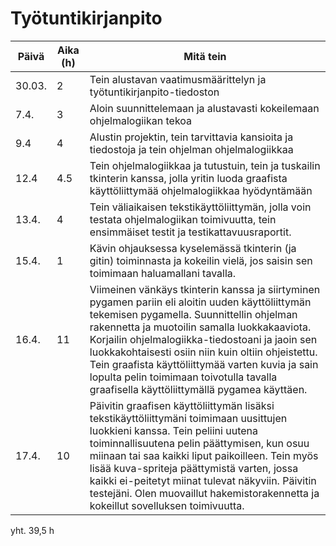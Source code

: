 # Työtuntikirjanpito

Päivä | Aika (h) | Mitä tein
------|----------|----------
30.03.| 2     | Tein alustavan vaatimusmäärittelyn ja työtuntikirjanpito-tiedoston
7.4.| 3 | Aloin suunnittelemaan ja alustavasti kokeilemaan ohjelmalogiikan tekoa
9.4| 4 | Alustin projektin, tein tarvittavia kansioita ja tiedostoja ja tein ohjelman ohjelmalogiikkaa
12.4|4.5| Tein ohjelmalogiikkaa ja tutustuin, tein ja tuskailin tkinterin kanssa, jolla yritin luoda graafista käyttöliittymää ohjelmalogiikkaa hyödyntämään
13.4.| 4 | Tein väliaikaisen tekstikäyttöliittymän, jolla voin testata ohjelmalogiikan toimivuutta, tein ensimmäiset testit ja testikattavuusraportit.
15.4.| 1 | Kävin ohjauksessa kyselemässä tkinterin (ja gitin) toiminnasta ja kokeilin vielä, jos saisin sen toimimaan haluamallani tavalla.
16.4.| 11| Viimeinen vänkäys tkinterin kanssa ja siirtyminen pygamen pariin eli aloitin uuden käyttöliittymän tekemisen pygamella. Suunnittellin ohjelman rakennetta ja muotoilin samalla luokkakaaviota. Korjailin ohjelmalogiikka-tiedostoani ja jaoin sen luokkakohtaisesti osiin niin kuin oltiin ohjeistettu. Tein graafista käyttöliittymää varten kuvia ja sain lopulta pelin toimimaan toivotulla tavalla graafisella käyttöliittymällä pygamea käyttäen.
17.4.|10|Päivitin graafisen käyttöliittymän lisäksi tekstikäyttöliittymäni toimimaan uusittujen luokkieni kanssa. Tein peliini uutena toiminnallisuutena pelin päättymisen, kun osuu miinaan tai saa kaikki liput paikoilleen. Tein myös lisää kuva-spriteja päättymistä varten, jossa kaikki ei-peitetyt miinat tulevat näkyviin. Päivitin testejäni. Olen muovaillut hakemistorakennetta ja kokeillut sovelluksen toimivuutta.

yht. 39,5 h
